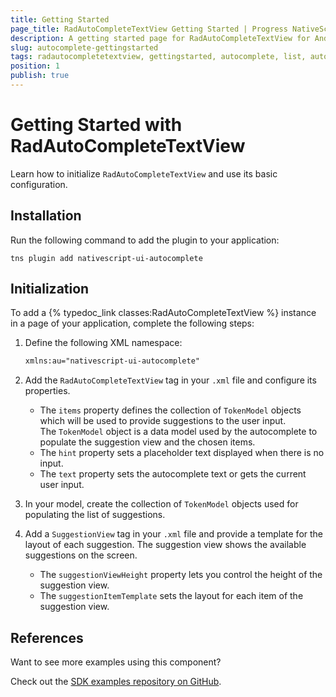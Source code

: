```yaml
---
title: Getting Started
page_title: RadAutoCompleteTextView Getting Started | Progress NativeScript UI Documentation
description: A getting started page for RadAutoCompleteTextView for Android. This article explains what are the steps to create a RadAutoCompleteTextView instance from scratch.
slug: autocomplete-gettingstarted
tags: radautocompletetextview, gettingstarted, autocomplete, list, autocompletetextview, nativescript, professional, ui
position: 1
publish: true
---
```


# Getting Started with RadAutoCompleteTextView

Learn how to initialize `RadAutoCompleteTextView` and use its basic configuration.

## Installation

Run the following command to add the plugin to your application:

```Shell
tns plugin add nativescript-ui-autocomplete
```

## Initialization

To add a {% typedoc_link classes:RadAutoCompleteTextView %} instance in a page of your application, complete the following steps: 

1. Define the following XML namespace:

	```XML
	xmlns:au="nativescript-ui-autocomplete"
	``` 

2. Add the `RadAutoCompleteTextView` tag in your `.xml` file and configure its properties.
	* The `items` property defines the collection of `TokenModel` objects which will be used to provide suggestions to the user input.<br/>The `TokenModel` object is a data model used by the autocomplete to populate the suggestion view and the chosen items.
	* The `hint` property sets a placeholder text displayed when there is no input.
	* The `text` property sets the autocomplete text or gets the current user input.

	<snippet id='autocomplete-getting-started'/>

3. In your model, create the collection of `TokenModel` objects used for populating the list of suggestions.

	<snippet id='autocomplete-generate-data'/>

4. Add a `SuggestionView` tag in your `.xml` file and provide a template for the layout of each suggestion. The suggestion view shows the available suggestions on the screen.
	* The `suggestionViewHeight` property lets you control the height of the suggestion view.
	* The `suggestionItemTemplate` sets the layout for each item of the suggestion view.

	<snippet id='autocomplete-suggestion-view-xml'/>

## References

Want to see more examples using this component?

Check out the [SDK examples repository on GitHub](https://github.com/telerik/nativescript-ui-samples/tree/master/autocomplete/app/examples/).